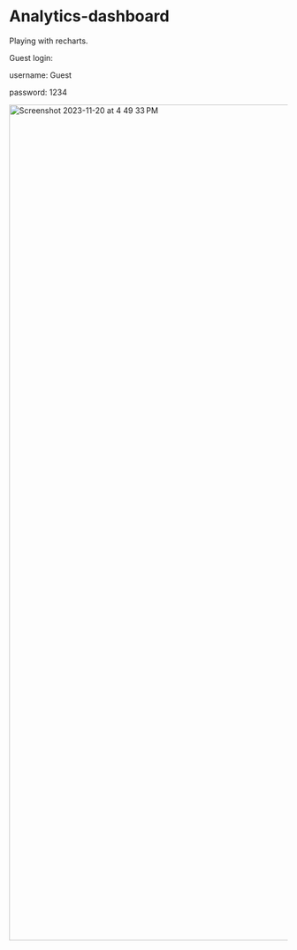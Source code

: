 
# Analytics-dashboard

Playing with recharts.

Guest login:

username: Guest

password: 1234 

<img width="1512" alt="Screenshot 2023-11-20 at 4 49 33 PM" src="https://github.com/Hardiegogo/analytics-dashboard/assets/51075671/8307eac7-99f6-434d-bf1f-38158aa2671a">
